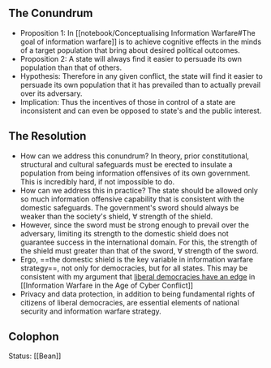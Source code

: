 ## The Conundrum
- Proposition 1: In [[notebook/Conceptualising Information Warfare#The goal of information warfare]] is to achieve cognitive effects in the minds of a target population that bring about desired political outcomes. 
- Proposition 2: A state will always find it easier to persuade its own population than that of others.
- Hypothesis: Therefore in any given conflict, the state will find it easier to persuade its own population that it has prevailed than to actually prevail over its adversary. 
- Implication: Thus the incentives of those in control of a state are inconsistent and can even be opposed to state's and the public interest.

## The Resolution
- How can we address this conundrum? In theory, prior constitutional, structural and cultural safeguards must be erected to insulate a population from being information offensives of its own government. This is incredibly hard, if not impossible to do.
- How can we address this in practice? The state should be allowed only so much information offensive capability that is consistent with the domestic safeguards. The government's sword should always be weaker than the society's shield, ∀ strength of the shield. 
- However, since the sword must be strong enough to prevail over the adversary, limiting its strength to the domestic shield does not guarantee success in the international domain. For this, the strength of the shield must greater than that of the sword, ∀ strength of the sword. 
- Ergo, ==the domestic shield is the key variable in information warfare strategy==, not only for democracies, but for all states. This may be consistent with my argument that [liberal democracies have an edge](https://www.nitinpai.in/2021/07/5/liberal-democracies-have-a-fundamental-advantage-in-offensive-cyber-capability) in [[Information Warfare in the Age of Cyber Conflict]] 
- Privacy and data protection, in addition to being fundamental rights of citizens of liberal democracies, are essential elements of national security and information warfare strategy. 


## Colophon
Status: [[Bean]]
